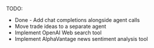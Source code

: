 TODO: 

* Done - Add chat completions alongside agent calls
* Move trade ideas to a separate agent
* Implement OpenAI Web search tool
* Implement AlphaVantage news sentiment analysis tool




<!-- 
# IMPORTANT KEEP THIS FOR FUTURE REFERENCE

You're eligible for free daily usage on traffic shared with OpenAI.

    Up to 250 thousand tokens per day across gpt-4.5-preview, gpt-4.1, gpt-4o, o1 and o3
    Up to 2.5 million tokens per day across gpt-4.1-mini, gpt-4.1-nano, gpt-4o-mini, o1-mini, o3-mini, o4-mini, and codex-mini-latest

Usage beyond these limits, as well as usage for other models, will be billed at standard rates. Some limitations apply. 
-->